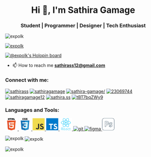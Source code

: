 <h1 align="center">Hi 👋, I'm Sathira Gamage</h1>
<h3 align="center">Student | Programmer | Designer | Tech Enthusiast</h3>

<p align="left"> <img src="https://komarev.com/ghpvc/?username=expolk&label=Profile%20views&color=0e75b6&style=flat" alt="expolk" /> </p>

<p align="left"> <a href="https://github.com/ryo-ma/github-profile-trophy"><img src="https://github-profile-trophy.vercel.app/?username=sathirag" alt="expolk" /></a> </p>

[![@expolk's Holopin board](https://holopin.me/expolk)](https://holopin.io/@expolk)

- 📫 How to reach me **sathirass12@gmail.com**

<h3 align="left">Connect with me:</h3>
<p align="left">
<a href="https://dev.to/sathirass" target="blank"><img align="center" src="https://raw.githubusercontent.com/rahuldkjain/github-profile-readme-generator/master/src/images/icons/Social/devto.svg" alt="sathirass" height="30" width="40" /></a>
<a href="https://twitter.com/sathiragamage" target="blank"><img align="center" src="https://raw.githubusercontent.com/rahuldkjain/github-profile-readme-generator/master/src/images/icons/Social/twitter.svg" alt="sathiragamage" height="30" width="40" /></a>
<a href="https://linkedin.com/in/sathira-gamage/" target="blank"><img align="center" src="https://raw.githubusercontent.com/rahuldkjain/github-profile-readme-generator/master/src/images/icons/Social/linked-in-alt.svg" alt="sathira-gamage/" height="30" width="40" /></a>
<a href="https://stackoverflow.com/users/23069744" target="blank"><img align="center" src="https://raw.githubusercontent.com/rahuldkjain/github-profile-readme-generator/master/src/images/icons/Social/stack-overflow.svg" alt="23069744" height="30" width="40" /></a>
<a href="https://fb.com/sathiragamage12" target="blank"><img align="center" src="https://raw.githubusercontent.com/rahuldkjain/github-profile-readme-generator/master/src/images/icons/Social/facebook.svg" alt="sathiragamage12" height="30" width="40" /></a>
<a href="https://instagram.com/sathira.ss" target="blank"><img align="center" src="https://raw.githubusercontent.com/rahuldkjain/github-profile-readme-generator/master/src/images/icons/Social/instagram.svg" alt="sathira.ss" height="30" width="40" /></a>
<a href="https://discord.gg/tBT7bqZWy9" target="blank"><img align="center" src="https://raw.githubusercontent.com/rahuldkjain/github-profile-readme-generator/master/src/images/icons/Social/discord.svg" alt="tBT7bqZWy9" height="30" width="40" /></a>
</p>

<h3 align="left">Languages and Tools:</h3>
<p align="left"> <a href="https://www.w3.org/html/" target="_blank" rel="noreferrer"> <img src="https://raw.githubusercontent.com/devicons/devicon/master/icons/html5/html5-original-wordmark.svg" alt="html5" width="40" height="40"/> <a href="https://www.w3schools.com/css/" target="_blank" rel="noreferrer"> <img src="https://raw.githubusercontent.com/devicons/devicon/master/icons/css3/css3-original-wordmark.svg" alt="css3" width="40" height="40"/> <a href="https://developer.mozilla.org/en-US/docs/Web/JavaScript" target="_blank" rel="noreferrer"> <img src="https://raw.githubusercontent.com/devicons/devicon/master/icons/javascript/javascript-original.svg" alt="javascript" width="40" height="40"/> </a> </a> <a href="https://www.typescriptlang.org/" target="_blank" rel="noreferrer"> <img src="https://raw.githubusercontent.com/devicons/devicon/master/icons/typescript/typescript-original.svg" alt="typescript" width="40" height="40"/> </a> <a href="https://reactjs.org/" target="_blank" rel="noreferrer"> <img src="https://raw.githubusercontent.com/devicons/devicon/master/icons/react/react-original-wordmark.svg" alt="react" width="40" height="40"/> </a>  <a href="https://git-scm.com/" target="_blank" rel="noreferrer"> <img src="https://www.vectorlogo.zone/logos/git-scm/git-scm-icon.svg" alt="git" width="40" height="40"/> </a><a href="https://www.figma.com/" target="_blank" rel="noreferrer"> <img src="https://www.vectorlogo.zone/logos/figma/figma-icon.svg" alt="figma" width="40" height="40"/> </a>   <a href="https://www.photoshop.com/en" target="_blank" rel="noreferrer"> <img src="https://raw.githubusercontent.com/devicons/devicon/master/icons/photoshop/photoshop-line.svg" alt="photoshop" width="40" height="40"/> </a>


<p><img align="left" src="https://github-readme-stats.vercel.app/api/top-langs?username=sathirag&show_icons=true&locale=en&layout=compact" alt="expolk" /></p>

<p>&nbsp;<img align="center" src="https://github-readme-stats.vercel.app/api?username=sathirag&show_icons=true&locale=en" alt="expolk" /></p>

<p><img align="center" src="https://github-readme-streak-stats.herokuapp.com/?user=sathirag&" alt="expolk" /></p>
